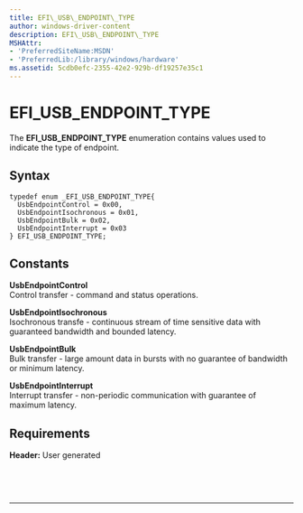 ```yaml
---
title: EFI\_USB\_ENDPOINT\_TYPE
author: windows-driver-content
description: EFI\_USB\_ENDPOINT\_TYPE
MSHAttr:
- 'PreferredSiteName:MSDN'
- 'PreferredLib:/library/windows/hardware'
ms.assetid: 5cdb0efc-2355-42e2-929b-df19257e35c1
---
```


# EFI\_USB\_ENDPOINT\_TYPE


The **EFI\_USB\_ENDPOINT\_TYPE** enumeration contains values used to indicate the type of endpoint.

## Syntax


``` syntax
typedef enum _EFI_USB_ENDPOINT_TYPE{
  UsbEndpointControl = 0x00,
  UsbEndpointIsochronous = 0x01,
  UsbEndpointBulk = 0x02,
  UsbEndpointInterrupt = 0x03
} EFI_USB_ENDPOINT_TYPE;
```

## Constants


<a href="" id="usbendpointcontrol"></a>**UsbEndpointControl**  
Control transfer - command and status operations.

<a href="" id="usbendpointisochronous"></a>**UsbEndpointIsochronous**  
Isochronous transfe - continuous stream of time sensitive data with guaranteed bandwidth and bounded latency.

<a href="" id="usbendpointbulk"></a>**UsbEndpointBulk**  
Bulk transfer - large amount data in bursts with no guarantee of bandwidth or minimum latency.

<a href="" id="usbendpointinterrupt"></a>**UsbEndpointInterrupt**  
Interrupt transfer - non-periodic communication with guarantee of maximum latency.

## Requirements


**Header:** User generated

 

 


--------------------


